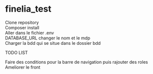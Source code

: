 # finelia_test



Clone repository <br/>
Composer install <br/>
Aller dans le fichier .env <br/>
DATABASE_URL changer le nom et le mdp <br/>
Charger la bdd qui se situe dans le dossier bdd <br/>


TODO LIST<br/>

Faire des conditions pour la barre de navigation puis rajouter des roles<br/>
Ameliorer le front <br/>
